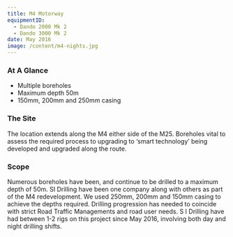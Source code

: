 ```yaml
---
title: M4 Motorway
equipmentID:
  - Dando 2000 Mk 2
  - Dando 3000 Mk 2
date: May 2016
image: /content/m4-nights.jpg
---
```


### At A Glance

- Multiple boreholes
- Maximum depth 50m
- 150mm, 200mm and 250mm casing

### The Site

The location extends along the M4 either side of the M25.
Boreholes vital to assess the required process to upgrading to ‘smart technology’ being developed and upgraded along the route.

### Scope

Numerous boreholes have been, and continue to be drilled to a maximum depth of 50m.
SI Drilling have been one company along with others as part of the M4 redevelopment.
We used 250mm, 200mm and 150mm casing to achieve the depths required. Drilling progression has needed to coincide with strict Road Traffic Managements and road user needs.
S I Drilling have had between 1-2 rigs on this project since May 2016, involving both day and night drilling shifts.
